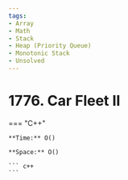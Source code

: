```yaml
---
tags:
- Array
- Math
- Stack
- Heap (Priority Queue)
- Monotonic Stack
- Unsolved
---
```



# 1776. Car Fleet II

=== "C++"

    **Time:** O()

    **Space:** O()

    ``` c++
    ```